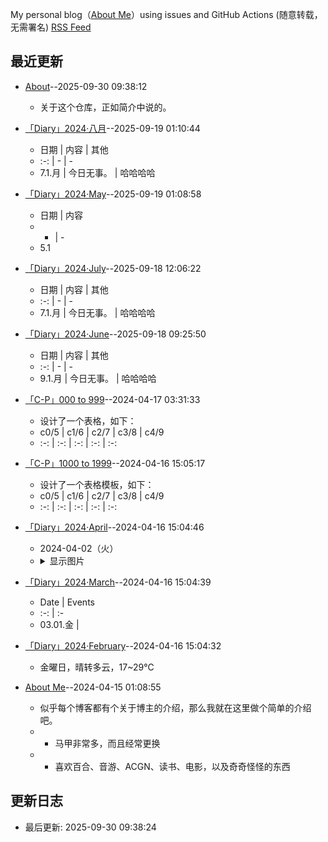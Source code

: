 My personal blog（[About Me](https://github.com/bingdu748/Laboratory_of_Mad_Scientist/issues/7)）using issues and GitHub Actions (随意转载，无需署名)
[RSS Feed](https://raw.githubusercontent.com/bingdu748/Laboratory_of_Mad_Scientist/master/feed.xml)

## 最近更新
- [About](https://github.com/bingdu748/Laboratory_of_Mad_Scientist/issues/1)--2025-09-30 09:38:12
  - 关于这个仓库，正如简介中说的。

- [「Diary」2024·八月](https://github.com/bingdu748/Laboratory_of_Mad_Scientist/issues/11)--2025-09-19 01:10:44
  - 日期 | 内容 | 其他
  - :-: | - | -
  - 7.1.月 | 今日无事。 | 哈哈哈哈

- [「Diary」2024·May](https://github.com/bingdu748/Laboratory_of_Mad_Scientist/issues/8)--2025-09-19 01:08:58
  - 日期 | 内容
  - - | -
  - 5.1

- [「Diary」2024·July](https://github.com/bingdu748/Laboratory_of_Mad_Scientist/issues/10)--2025-09-18 12:06:22
  - 日期 | 内容 | 其他
  - :-: | - | -
  - 7.1.月 | 今日无事。 | 哈哈哈哈

- [「Diary」2024·June](https://github.com/bingdu748/Laboratory_of_Mad_Scientist/issues/9)--2025-09-18 09:25:50
  - 日期 | 内容 | 其他
  - :-: | - | -
  - 9.1.月 | 今日无事。 | 哈哈哈哈

- [「C-P」000 to 999](https://github.com/bingdu748/Laboratory_of_Mad_Scientist/issues/5)--2024-04-17 03:31:33
  - 设计了一个表格，如下：
  - c0/5 | c1/6 | c2/7 | c3/8 | c4/9
  - :-: |  :-: |  :-: |  :-: | :-:

- [「C-P」1000 to 1999](https://github.com/bingdu748/Laboratory_of_Mad_Scientist/issues/6)--2024-04-16 15:05:17
  - 设计了一个表格模板，如下：
  - c0/5 | c1/6 | c2/7 | c3/8 | c4/9
  - :-: |  :-: |  :-: |  :-: | :-:

- [「Diary」2024·April](https://github.com/bingdu748/Laboratory_of_Mad_Scientist/issues/4)--2024-04-16 15:04:46
  - 2024-04-02（火）
  - <details><summary>显示图片</summary>

- [「Diary」2024·March](https://github.com/bingdu748/Laboratory_of_Mad_Scientist/issues/3)--2024-04-16 15:04:39
  - Date | Events
  - :-: | :-
  - 03.01.金 |

- [「Diary」2024·February](https://github.com/bingdu748/Laboratory_of_Mad_Scientist/issues/2)--2024-04-16 15:04:32
  - 金曜日，晴转多云，17~29℃

- [About Me](https://github.com/bingdu748/Laboratory_of_Mad_Scientist/issues/7)--2024-04-15 01:08:55
  - 似乎每个博客都有个关于博主的介绍，那么我就在这里做个简单的介绍吧。
  - - 马甲非常多，而且经常更换
  - - 喜欢百合、音游、ACGN、读书、电影，以及奇奇怪怪的东西



## 更新日志
- 最后更新: 2025-09-30 09:38:24
